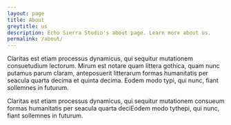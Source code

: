 ```yaml
---
layout: page
title: About
greytitle: us
description: Echo Sierra Studio's about page. Learn more about us.
permalink: /about/
---
```


Claritas est etiam processus dynamicus, qui sequitur mutationem consuetudium lectorum. Mirum est notare quam
littera gothica, quam nunc putamus parum claram, anteposuerit litterarum formas humanitatis per seacula
quarta decima et quinta decima. Eodem modo typi, qui nunc, fiant sollemnes in futurum.


Claritas est etiam processus dynamicus, qui sequitur mutationem consueum formas humanitatis per seacula quarta
deciEodem modo tythepi, qui nunc, fiant sollemnes in futurum.
